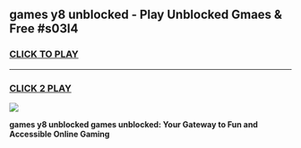 
## games y8 unblocked - Play Unblocked Gmaes & Free #s03l4
<h3>
<a href="https://news.freeplayer.one?title=games_y8_unblocked&ref=26F">CLICK TO PLAY</a></h3>
<hr>

<h3>
<a href="https://news.freeplayer.one?title=games_y8_unblocked&ref=26F">CLICK 2 PLAY</a>
  
</h3>

<a href="https://news.freeplayer.one?title=games_y8_unblocked&ref=26F/"><img src="https://clearcache.store/games.png"></a>


**games y8 unblocked games unblocked: Your Gateway to Fun and Accessible Online Gaming**
